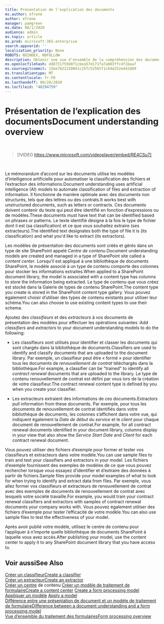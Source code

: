 ```yaml
---
title: Présentation de l’explication des documents
ms.author: efrene
author: efrene
manager: pamgreen
ms.date: 08/1/2020
audience: admin
ms.topic: article
ms.prod: microsoft-365-enterprise
search.appverid: ''
localization_priority: None
ROBOTS: NOINDEX, NOFOLLOW
description: Obtenir une vue d’ensemble de la compréhension des documents dans Microsoft SharePoint Syntex.
ms.openlocfilehash: dd8731759d8f1cbea57d171fa7a803ffc4f1baa7
ms.sourcegitcommit: 15be7822220041c25fc52565f1c64d252e442d89
ms.translationtype: MT
ms.contentlocale: fr-FR
ms.lasthandoff: 09/28/2020
ms.locfileid: "48294759"
---
```

# <a name="document-understanding-overview"></a><span data-ttu-id="d6ea8-103">Présentation de l’explication des documents</span><span class="sxs-lookup"><span data-stu-id="d6ea8-103">Document understanding overview</span></span>


</br>

> [!VIDEO https://www.microsoft.com/videoplayer/embed/RE4CSu7] 

</br>

<span data-ttu-id="d6ea8-104">Le mémorandum d’accord sur les documents utilise les modèles d’intelligence artificielle pour automatiser la classification des fichiers et l’extraction des informations.</span><span class="sxs-lookup"><span data-stu-id="d6ea8-104">Document understanding uses artificial intelligence (AI) models to automate classification of files and extraction of information.</span></span> <span data-ttu-id="d6ea8-105">Il fonctionne de manière optimale avec des documents non structurés, tels que des lettres ou des contrats.</span><span class="sxs-lookup"><span data-stu-id="d6ea8-105">It works best with unstructured documents, such as letters or contracts.</span></span> <span data-ttu-id="d6ea8-106">Ces documents doivent contenir du texte qui peut être identifié en fonction d’expressions ou de modèles.</span><span class="sxs-lookup"><span data-stu-id="d6ea8-106">These documents must have text that can be identified based on phrases or patterns.</span></span> <span data-ttu-id="d6ea8-107">Le texte identifié désigne à la fois le type de fichier dont il est (sa classification) et ce que vous souhaitez extraire (ses extracteurs).</span><span class="sxs-lookup"><span data-stu-id="d6ea8-107">The identified text designates both the type of file it is (its classification) and what you'd like to extract (its extractors).</span></span>

<span data-ttu-id="d6ea8-108">Les modèles de présentation des documents sont créés et gérés dans un type de site SharePoint appelé *Centre de contenu*.</span><span class="sxs-lookup"><span data-stu-id="d6ea8-108">Document understanding models are created and managed in a type of SharePoint site called a *content center*.</span></span> <span data-ttu-id="d6ea8-109">Lorsqu’il est appliqué à une bibliothèque de documents SharePoint, le modèle associé à un type de contenu comporte des colonnes pour stocker les informations extraites.</span><span class="sxs-lookup"><span data-stu-id="d6ea8-109">When applied to a SharePoint document library, the model is associated with a content type has columns to store the information being extracted.</span></span> <span data-ttu-id="d6ea8-110">Le type de contenu que vous créez est stocké dans la Galerie de types de contenu SharePoint.</span><span class="sxs-lookup"><span data-stu-id="d6ea8-110">The content type you create is stored in the SharePoint content type gallery.</span></span> <span data-ttu-id="d6ea8-111">Vous pouvez également choisir d’utiliser des types de contenu existants pour utiliser leur schéma.</span><span class="sxs-lookup"><span data-stu-id="d6ea8-111">You can also choose to use existing content types to use their schema.</span></span>

<span data-ttu-id="d6ea8-112">Ajoutez des *classifieurs* et des *extracteurs* à vos documents de présentation des modèles pour effectuer les opérations suivantes :</span><span class="sxs-lookup"><span data-stu-id="d6ea8-112">Add *classifiers* and *extractors* to your document understanding models to do the following:</span></span> 

- <span data-ttu-id="d6ea8-113">Les classifieurs sont utilisés pour identifier et classer les documents qui sont chargés dans la bibliothèque de documents.</span><span class="sxs-lookup"><span data-stu-id="d6ea8-113">Classifiers are used to identify and classify documents that are uploaded to the document library.</span></span> <span data-ttu-id="d6ea8-114">Par exemple, un classifieur peut être « formé » pour identifier tous les documents de *renouvellement de contrat* téléchargés dans la bibliothèque.</span><span class="sxs-lookup"><span data-stu-id="d6ea8-114">For example, a classifier can be "trained" to identify all *contract renewal* documents that are uploaded to the library.</span></span> <span data-ttu-id="d6ea8-115">Le type de contenu renouvellement de contrat est défini par vous lors de la création de votre classifieur.</span><span class="sxs-lookup"><span data-stu-id="d6ea8-115">The contract renewal content type is defined by you when you create your classifier.</span></span>

- <span data-ttu-id="d6ea8-116">Les extracteurs extraient des informations de ces documents.</span><span class="sxs-lookup"><span data-stu-id="d6ea8-116">Extractors pull information from these documents.</span></span> <span data-ttu-id="d6ea8-117">Par exemple, pour tous les documents de renouvellement de contrat identifiés dans votre bibliothèque de documents, les colonnes s’affichent dans votre vue, qui indiquent également la *Date de début du service* et le  *client* pour chaque document de renouvellement de contrat.</span><span class="sxs-lookup"><span data-stu-id="d6ea8-117">For example, for all contract renewal documents identified in your document library, columns display in your view that also show the *Service Start Date* and  *Client* for each contract renewal document.</span></span> 

<span data-ttu-id="d6ea8-118">Vous pouvez utiliser des fichiers d’exemple pour former et tester vos classifieurs et extracteurs dans votre modèle.</span><span class="sxs-lookup"><span data-stu-id="d6ea8-118">You can use sample files to train and test your classifiers and extractors in your model.</span></span> <span data-ttu-id="d6ea8-119">Les fichiers d’exemple fournissent des exemples de modèles de ce que vous pouvez rechercher lorsque vous essayez d’identifier et d’extraire des données à partir de fichiers.</span><span class="sxs-lookup"><span data-stu-id="d6ea8-119">Sample files provide your model examples of what to look for when trying to identify and extract data from files.</span></span> <span data-ttu-id="d6ea8-120">Par exemple, vous allez former vos classifieurs et extracteurs de renouvellement de contrat avec des exemples de documents de renouvellement de contrat avec lesquels votre société travaille.</span><span class="sxs-lookup"><span data-stu-id="d6ea8-120">For example, you would train your contract renewal classifiers and extractors with samples of contract renewal documents your company works with.</span></span> <span data-ttu-id="d6ea8-121">Vous pouvez également utiliser des fichiers d’exemple pour tester l’efficacité de votre modèle.</span><span class="sxs-lookup"><span data-stu-id="d6ea8-121">You can also use sample files to test the effectiveness of your model.</span></span>

<span data-ttu-id="d6ea8-122">Après avoir publié votre modèle, utilisez le centre de contenu pour l’appliquer à n’importe quelle bibliothèque de documents SharePoint à laquelle vous avez accès.</span><span class="sxs-lookup"><span data-stu-id="d6ea8-122">After publishing your model, use the content center to apply it to any SharePoint document library that you have access to.</span></span>  


## <a name="see-also"></a><span data-ttu-id="d6ea8-123">Voir aussi</span><span class="sxs-lookup"><span data-stu-id="d6ea8-123">See Also</span></span>
[<span data-ttu-id="d6ea8-124">Créer un classifieur</span><span class="sxs-lookup"><span data-stu-id="d6ea8-124">Create a classifier</span></span>](create-a-classifier.md)</br>
[<span data-ttu-id="d6ea8-125">Créer un extracteur</span><span class="sxs-lookup"><span data-stu-id="d6ea8-125">Create an extractor</span></span>](create-an-extractor.md)</br>
<span data-ttu-id="d6ea8-126">[Créer un centre](create-a-content-center.md) 
 de contenu [Créer un modèle de traitement de formulaire](create-a-form-processing-model.md)</span><span class="sxs-lookup"><span data-stu-id="d6ea8-126">[Create a content center](create-a-content-center.md)
[Create a form processing model](create-a-form-processing-model.md)</span></span></br>
<span data-ttu-id="d6ea8-127">[Appliquer un modèle](apply-a-model.md) </span><span class="sxs-lookup"><span data-stu-id="d6ea8-127">[Apply a model](apply-a-model.md) </span></span>  
[<span data-ttu-id="d6ea8-128">Différence entre une présentation de document et un modèle de traitement de formulaire</span><span class="sxs-lookup"><span data-stu-id="d6ea8-128">Difference between a document understanding and a form processing model</span></span>](difference-between-document-understanding-and-form-processing-model.md)  
[<span data-ttu-id="d6ea8-129">Vue d’ensemble du traitement des formulaires</span><span class="sxs-lookup"><span data-stu-id="d6ea8-129">Form processing overview</span></span>](form-processing-overview.md)
